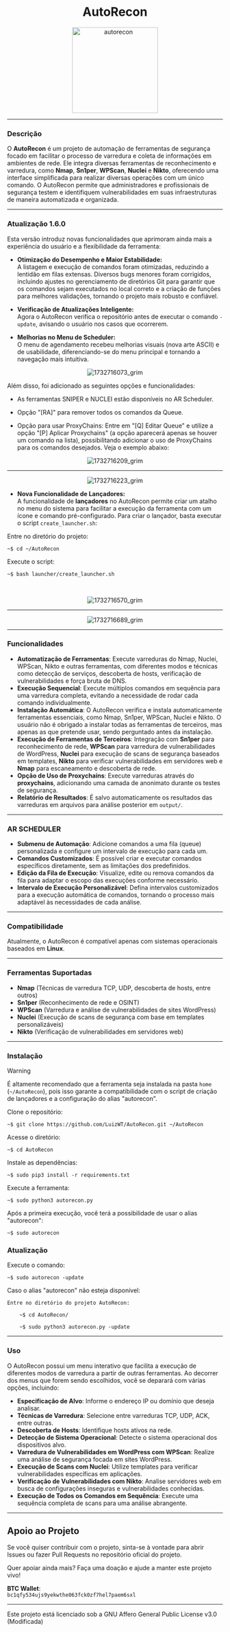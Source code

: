 <div align="center">
  <h1>AutoRecon</h1>
  <img src="https://github.com/user-attachments/assets/69dedab4-379b-4f19-9470-d5314cebdeec" alt="autorecon" width="200" height="200">
</div>

<hr>

### Descrição

O **AutoRecon** é um projeto de automação de ferramentas de segurança focado em facilitar o processo de varredura e coleta de informações em ambientes de rede. Ele integra diversas ferramentas de reconhecimento e varredura, como **Nmap**, **Sn1per**, **WPScan**, **Nuclei** e **Nikto**, oferecendo uma interface simplificada para realizar diversas operações com um único comando. O AutoRecon permite que administradores e profissionais de segurança testem e identifiquem vulnerabilidades em suas infraestruturas de maneira automatizada e organizada.

<hr>

### **Atualização 1.6.0**
Esta versão introduz novas funcionalidades que aprimoram ainda mais a experiência do usuário e a flexibilidade da ferramenta:

- **Otimização do Desempenho e Maior Estabilidade:**  
   A listagem e execução de comandos foram otimizadas, reduzindo a lentidão em filas extensas. Diversos bugs menores foram corrigidos, incluindo ajustes no gerenciamento de diretórios Git para garantir que os comandos sejam executados no local correto e a criação de funções para melhores validações, tornando o projeto mais robusto e confiável.

- **Verificação de Atualizações Inteligente:**  
   Agora o AutoRecon verifica o repositório antes de executar o comando `-update`, avisando o usuário nos casos que ocorrerem.

- **Melhorias no Menu de Scheduler:**  
   O menu de agendamento recebeu melhorias visuais (nova arte ASCII) e de usabilidade, diferenciando-se do menu principal e tornando a navegação mais intuitiva.

<div align="center">

![1732716073_grim](https://github.com/user-attachments/assets/30ac5cc7-cd26-4ce1-87c8-cba217421688)


</div>

Além disso, foi adicionado as seguintes opções e funcionalidades:
   
- As ferramentas SNIPER e NUCLEI estão disponíveis no AR Scheduler.
   
- Opção "[RA]" para remover todos os comandos da Queue.
   
- Opção para usar ProxyChains: Entre em "[Q] Editar Queue" e utilize a opção "[P] Aplicar Proxychains" (a opção aparecerá apenas se houver um comando na lista), possibilitando adicionar o uso de ProxyChains para os comandos desejados. Veja o exemplo abaixo:

<div align="center">

![1732716209_grim](https://github.com/user-attachments/assets/76b3bd9b-5191-4fa0-ac1e-4dcac513969d)

<hr>

![1732716223_grim](https://github.com/user-attachments/assets/b04b51ca-f8e3-427e-be1c-bfb4bbc48244)

</div>
  
- **Nova Funcionalidade de Lançadores:**  
A funcionalidade de **lançadores** no AutoRecon permite criar um atalho no menu do sistema para facilitar a execução da ferramenta com um ícone e comando pré-configurado. Para criar o lançador, basta executar o script `create_launcher.sh`:

Entre no diretório do projeto:

    ~$ cd ~/AutoRecon

Execute o script:

    ~$ bash launcher/create_launcher.sh

<br>

<div align="center">

![1732716570_grim](https://github.com/user-attachments/assets/a389d9fa-cdbb-4d67-9d8d-1a419aae7ed1)

<hr>

![1732716689_grim](https://github.com/user-attachments/assets/a33f2e05-b527-4352-97d4-d2df1917df3e)

</div>

<hr>

### Funcionalidades
- **Automatização de Ferramentas**: Execute varreduras do Nmap, Nuclei, WPScan, Nikto e outras ferramentas, com diferentes modos e técnicas como detecção de serviços, descoberta de hosts, verificação de vulnerabilidades e força bruta de DNS.
- **Execução Sequencial**: Execute múltiplos comandos em sequência para uma varredura completa, evitando a necessidade de rodar cada comando individualmente.
- **Instalação Automática**: O AutoRecon verifica e instala automaticamente ferramentas essenciais, como Nmap, Sn1per, WPScan, Nuclei e Nikto. O usuário não é obrigado a instalar todas as ferramentas de terceiros, mas apenas as que pretende usar, sendo perguntado antes da instalação.
- **Execução de Ferramentas de Terceiros**: Integração com **Sn1per** para reconhecimento de rede, **WPScan** para varredura de vulnerabilidades de WordPress, **Nuclei** para execução de scans de segurança baseados em templates, **Nikto** para verificar vulnerabilidades em servidores web e **Nmap** para escaneamento e descoberta de rede.
- **Opção de Uso de Proxychains**: Execute varreduras através do **proxychains**, adicionando uma camada de anonimato durante os testes de segurança.
- **Relatório de Resultados**: É salvo automaticamente os resultados das varreduras em arquivos para análise posterior em `output/`.
  
<hr>

### AR SCHEDULER
- **Submenu de Automação**: Adicione comandos a uma fila (queue) personalizada e configure um intervalo de execução para cada um.
- **Comandos Customizados**: É possível criar e executar comandos específicos diretamente, sem as limitações dos predefinidos.
- **Edição da Fila de Execução**: Visualize, edite ou remova comandos da fila para adaptar o escopo das execuções conforme necessário.
- **Intervalo de Execução Personalizável**: Defina intervalos customizados para a execução automática de comandos, tornando o processo mais adaptável às necessidades de cada análise.
  
<hr>
  
### Compatibilidade

Atualmente, o AutoRecon é compatível apenas com sistemas operacionais baseados em **Linux**.
  
<hr>

### Ferramentas Suportadas

- **Nmap** (Técnicas de varredura TCP, UDP, descoberta de hosts, entre outros)
- **Sn1per** (Reconhecimento de rede e OSINT)
- **WPScan** (Varredura e análise de vulnerabilidades de sites WordPress)
- **Nuclei** (Execução de scans de segurança com base em templates personalizáveis)
- **Nikto** (Verificação de vulnerabilidades em servidores web)
  
<hr>

### Instalação

> [!WARNING]  
> É altamente recomendado que a ferramenta seja instalada na pasta `home` (`~/AutoRecon`), pois isso garante a compatibilidade com o script de criação de lançadores e a configuração do alias "autorecon".

Clone o repositório:

    ~$ git clone https://github.com/LuizWT/AutoRecon.git ~/AutoRecon

Acesse o diretório:

    ~$ cd AutoRecon

Instale as dependências:

    ~$ sudo pip3 install -r requirements.txt

Execute a ferramenta:

    ~$ sudo python3 autorecon.py

Após a primeira execução, você terá a possibilidade de usar o alias "autorecon":

    ~$ sudo autorecon
  

### Atualização

Execute o comando:

    ~$ sudo autorecon -update

Caso o alias "autorecon" não esteja disponível:

    Entre no diretório do projeto AutoRecon:

        ~$ cd AutoRecon/

        ~$ sudo python3 autorecon.py -update

<hr>

### Uso

O AutoRecon possui um menu interativo que facilita a execução de diferentes modos de varredura a partir de outras ferramentas. Ao decorrer dos menus que forem sendo escolhidos, você se deparará com várias opções, incluindo:

- **Especificação de Alvo**: Informe o endereço IP ou domínio que deseja analisar.
- **Técnicas de Varredura**: Selecione entre varreduras TCP, UDP, ACK, entre outras.
- **Descoberta de Hosts**: Identifique hosts ativos na rede.
- **Detecção de Sistema Operacional**: Detecte o sistema operacional dos dispositivos alvo.
- **Varredura de Vulnerabilidades em WordPress com WPScan**: Realize uma análise de segurança focada em sites WordPress.
- **Execução de Scans com Nuclei**: Utilize templates para verificar vulnerabilidades específicas em aplicações.
- **Verificação de Vulnerabilidades com Nikto**: Analise servidores web em busca de configurações inseguras e vulnerabilidades conhecidas.
- **Execução de Todos os Comandos em Sequência**: Execute uma sequência completa de scans para uma análise abrangente.
  
<hr>

## Apoio ao Projeto

Se você quiser contribuir com o projeto, sinta-se à vontade para abrir Issues ou fazer Pull Requests no repositório oficial do projeto.
  
Quer apoiar ainda mais? Faça uma doação e ajude a manter este projeto vivo!

**BTC Wallet**:  
`bc1qfy534ujs9yekwthe063fck0zf7hel7paem6sxl`
  
<hr>

Este projeto está licenciado sob a GNU Affero General Public License v3.0 (Modificada)
